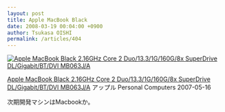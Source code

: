 ```yaml
---
layout: post
title: Apple MacBook Black
date: 2008-03-19 00:04:00 +0900
author: Tsukasa OISHI
permalink: /articles/404
---
```


 [![Apple MacBook Black 2.16GHz Core 2 Duo/13.3/1G/160G/8x SuperDrive DL/Gigabit/BT/DVI MB063J/A](https://images-na.ssl-images-amazon.com/images/I/41KctSIsxCL._SL160_.jpg "Apple MacBook Black 2.16GHz Core 2 Duo/13.3/1G/160G/8x SuperDrive DL/Gigabit/BT/DVI MB063J/A")](http://www.amazon.co.jp/MacBook-2-16GHz-SuperDrive-Gigabit-MB063J/dp/B000QUNXX0%3FSubscriptionId%3DAKIAIKJECTBTL3JTYTKA%26tag%3Dkaeruspoon-22%26linkCode%3Dxm2%26camp%3D2025%26creative%3D165953%26creativeASIN%3DB000QUNXX0)

 [Apple MacBook Black 2.16GHz Core 2 Duo/13.3/1G/160G/8x SuperDrive DL/Gigabit/BT/DVI MB063J/A](http://www.amazon.co.jp/MacBook-2-16GHz-SuperDrive-Gigabit-MB063J/dp/B000QUNXX0%3FSubscriptionId%3DAKIAIKJECTBTL3JTYTKA%26tag%3Dkaeruspoon-22%26linkCode%3Dxm2%26camp%3D2025%26creative%3D165953%26creativeASIN%3DB000QUNXX0)
アップル
Personal Computers
2007-05-16

次期開発マシンはMacbookか。
